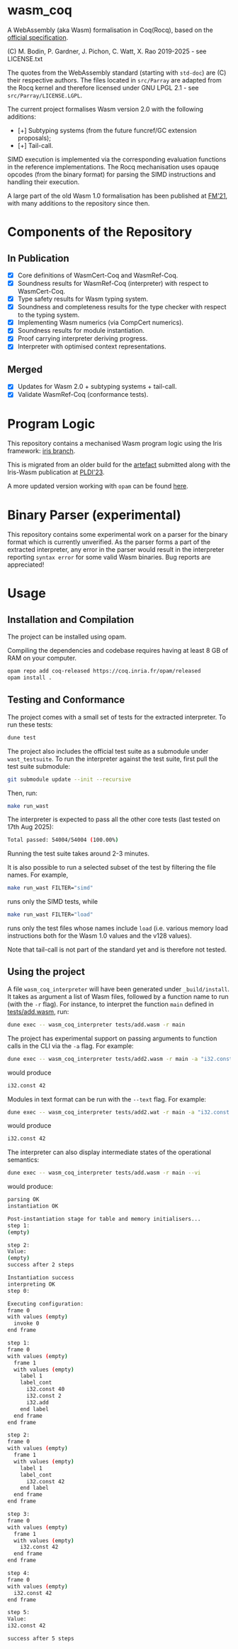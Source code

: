 # wasm_coq
A WebAssembly (aka Wasm) formalisation in Coq(Rocq), based on the [official specification](https://webassembly.github.io/spec/core/).

(C) M. Bodin, P. Gardner, J. Pichon, C. Watt, X. Rao 2019-2025 - see LICENSE.txt

The quotes from the WebAssembly standard (starting with `std-doc`) are (C) their respective authors. 
The files located in `src/Parray` are adapted from the Rocq kernel and therefore licensed under GNU LPGL 2.1 - see `src/Parray/LICENSE.LGPL`.

The current project formalises Wasm version 2.0 with the following additions:
- [+] Subtyping systems (from the future funcref/GC extension proposals);
- [+] Tail-call.

SIMD execution is implemented via the corresponding evaluation functions in the reference implementations. The Rocq mechanisation uses opauqe opcodes (from the binary format) for parsing the SIMD instructions and handling their execution.

A large part of the old Wasm 1.0 formalisation has been published at [FM'21](https://link.springer.com/chapter/10.1007/978-3-030-90870-6_4), with many additions to the repository since then.

# Components of the Repository

## In Publication

- [x] Core definitions of WasmCert-Coq and WasmRef-Coq.
- [x] Soundness results for WasmRef-Coq (interpreter) with respect to WasmCert-Coq.
- [x] Type safety results for Wasm typing system.
- [x] Soundness and completeness results for the type checker with respect to the typing system.
- [x] Implementing Wasm numerics (via CompCert numerics).
- [x] Soundness results for module instantiation.
- [x] Proof carrying interpreter deriving progress.
- [x] Interpreter with optimised context representations.

## Merged
- [x] Updates for Wasm 2.0 + subtyping systems + tail-call.
- [x] Validate WasmRef-Coq (conformance tests).

# Program Logic

This repository contains a mechanised Wasm program logic using the Iris framework: [iris branch](https://github.com/WasmCert/WasmCert-Coq/tree/iris-wasm-opam).

This is migrated from an older build for the [artefact](https://zenodo.org/records/7808708) submitted along with the Iris-Wasm publication at [PLDI'23](https://dl.acm.org/doi/10.1145/3591265).

A more updated version working with `opam` can be found [here](https://github.com/logsem/iriswasm).

# Binary Parser (experimental)
This repository contains some experimental work on a parser for the binary format which is currently unverified.
As the parser forms a part of the extracted interpreter, any error in the parser would result in the interpreter reporting `syntax error` for some valid Wasm binaries. Bug reports are appreciated!

# Usage

## Installation and Compilation

The project can be installed using opam.

Compiling the dependencies and codebase requires having at least 8 GB of RAM on your computer.
```bash
opam repo add coq-released https://coq.inria.fr/opam/released
opam install .
```

## Testing and Conformance

The project comes with a small set of tests for the extracted interpreter. To run these tests:
```bash
dune test
```

The project also includes the official test suite as a submodule under `wast_testsuite`. To run the interpreter against the test suite, first pull the test suite submodule:
```bash
git submodule update --init --recursive
```

Then, run:
```bash
make run_wast
```
The interpreter is expected to pass all the other core tests (last tested on 17th Aug 2025):
```bash
Total passed: 54004/54004 (100.00%)
```

Running the test suite takes around 2-3 minutes.

It is also possible to run a selected subset of the test by filtering the file names. For example,
```bash
make run_wast FILTER="simd"
```
runs only the SIMD tests, while
```bash
make run_wast FILTER="load"
```
runs only the test files whose names include `load` (i.e. various memory load instructions both for the Wasm 1.0 values and the v128 values).

Note that tail-call is not part of the standard yet and is therefore not tested.


## Using the project

A file `wasm_coq_interpreter` will have been generated under `_build/install`.
It takes as argument a list of Wasm files, followed by a function name to run (with the `-r` flag).
For instance, to interpret the function `main` defined in [tests/add.wasm](tests/add.wasm), run:
```bash
dune exec -- wasm_coq_interpreter tests/add.wasm -r main
```

The project has experimental support on passing arguments to function calls in the CLI via the `-a` flag. For example:
```bash
dune exec -- wasm_coq_interpreter tests/add2.wasm -r main -a "i32.const 6" -a "i32.const 36"
```
would produce
```bash
i32.const 42
```

Modules in text format can be run with the `--text` flag. For example:
```bash
dune exec -- wasm_coq_interpreter tests/add2.wat -r main -a "i32.const 6" -a "i32.const 36" --text
```
would produce
```bash
i32.const 42
```


The interpreter can also display intermediate states of the operational semantics:
```bash
dune exec -- wasm_coq_interpreter tests/add.wasm -r main --vi
```
would produce:
```bash
parsing OK                            
instantiation OK

Post-instantiation stage for table and memory initialisers...
step 1:
(empty)

step 2:
Value:
(empty)
success after 2 steps

Instantiation success
interpreting OK
step 0:

Executing configuration:
frame 0
with values (empty)
  invoke 0
end frame

step 1:
frame 0
with values (empty)
  frame 1
  with values (empty)
    label 1
    label_cont
      i32.const 40
      i32.const 2
      i32.add
    end label
  end frame
end frame

step 2:
frame 0
with values (empty)
  frame 1
  with values (empty)
    label 1
    label_cont
      i32.const 42
    end label
  end frame
end frame

step 3:
frame 0
with values (empty)
  frame 1
  with values (empty)
    i32.const 42
  end frame
end frame

step 4:
frame 0
with values (empty)
  i32.const 42
end frame

step 5:
Value:
i32.const 42

success after 5 steps
```
